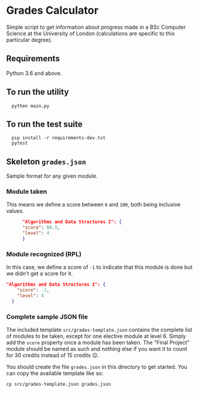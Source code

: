 # Grades Calculator

Simple script to get information about progress made in a BSc Computer Science at the University of London (calculations are specific to this particular degree).

## Requirements

Python 3.6 and above.

## To run the utility

      python main.py

## To run the test suite

      pip install -r requirements-dev.txt
      pytest

## Skeleton `grades.json`

Sample format for any given module.

### Module taken

This means we define a score between `0` and `100`, both being inclusive values.

```json
      "Algorithms and Data Structures I": {
      "score": 80.5,
      "level": 4
      }
```

### Module recognized (RPL)

In this case, we define a score of `-1` to indicate that this module is done but we didn't get a score for it.

```json
"Algorithms and Data Structures I": {
    "score": -1,
    "level": 4
  }
```

### Complete sample JSON file

The included template `src/grades-template.json` contains the complete list of modules to be taken, except for one elective module at level 6. Simply add the `score` property once a module has been taken. The "Final Project" module should be named as such and nothing else if you want it to count for 30 credits instead of 15 credits :wink:.

You should create the file `grades.json` in this directory to get started. You can copy the available template like so:

    cp src/grades-template.json grades.json

